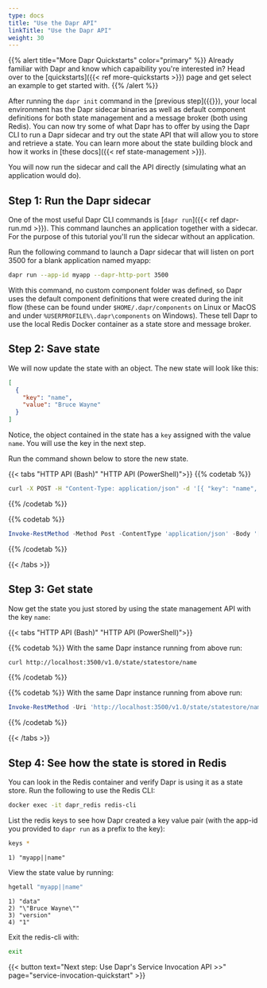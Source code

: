 ```yaml
---
type: docs
title: "Use the Dapr API"
linkTitle: "Use the Dapr API"
weight: 30
---
```


{{% alert title="More Dapr Quickstarts" color="primary" %}}
Already familiar with Dapr and know which capaibility you're interested in? Head over to the [quickstarts]({{< ref more-quickstarts >}}) page and get select an example to get started with.
{{% /alert %}}

After running the `dapr init` command in the [previous step]({{<ref install-dapr-selfhost.md>}}), your local environment has the Dapr sidecar binaries as well as default component definitions for both state management and a message broker (both using Redis). You can now try some of what Dapr has to offer by using the Dapr CLI to run a Dapr sidecar and try out the state API that will allow you to store and retrieve a state. You can learn more about the state building block and how it works in [these docs]({{< ref state-management >}}).

You will now run the sidecar and call the API directly (simulating what an application would do).

## Step 1: Run the Dapr sidecar

One of the most useful Dapr CLI commands is [`dapr run`]({{< ref dapr-run.md >}}). This command launches an application together with a sidecar. For the purpose of this tutorial you'll run the sidecar without an application.

Run the following command to launch a Dapr sidecar that will listen on port 3500 for a blank application named myapp:

```bash
dapr run --app-id myapp --dapr-http-port 3500
```

With this command, no custom component folder was defined, so Dapr uses the default component definitions that were created during the init flow (these can be found under `$HOME/.dapr/components` on Linux or MacOS and under `%USERPROFILE%\.dapr\components` on Windows). These tell Dapr to use the local Redis Docker container as a state store and message broker.

## Step 2: Save state

We will now update the state with an object. The new state will look like this:

```json
[
  {
    "key": "name",
    "value": "Bruce Wayne"
  }
]
```

Notice, the object contained in the state has a `key` assigned with the value `name`. You will use the key in the next step.

Run the command shown below to store the new state.

{{< tabs "HTTP API (Bash)" "HTTP API (PowerShell)">}}
{{% codetab %}}

```bash
curl -X POST -H "Content-Type: application/json" -d '[{ "key": "name", "value": "Bruce Wayne"}]' http://localhost:3500/v1.0/state/statestore
```
{{% /codetab %}}

{{% codetab %}}

```powershell
Invoke-RestMethod -Method Post -ContentType 'application/json' -Body '[{ "key": "name", "value": "Bruce Wayne"}]' -Uri 'http://localhost:3500/v1.0/state/statestore'
```
{{% /codetab %}}

{{< /tabs >}}

## Step 3: Get state

Now get the state you just stored by using the state management API with the key `name`:

{{< tabs "HTTP API (Bash)" "HTTP API (PowerShell)">}}

{{% codetab %}}
With the same Dapr instance running from above run:
```bash
curl http://localhost:3500/v1.0/state/statestore/name
```
{{% /codetab %}}

{{% codetab %}}
With the same Dapr instance running from above run:
```powershell
Invoke-RestMethod -Uri 'http://localhost:3500/v1.0/state/statestore/name'
```
{{% /codetab %}}

{{< /tabs >}}

## Step 4: See how the state is stored in Redis

You can look in the Redis container and verify Dapr is using it as a state store. Run the following to use the Redis CLI:

```bash
docker exec -it dapr_redis redis-cli
```

List the redis keys to see how Dapr created a key value pair (with the app-id you provided to `dapr run` as a prefix to the key):

```bash
keys *
```

```
1) "myapp||name"
```

View the state value by running:

```bash
hgetall "myapp||name"
```

```
1) "data"
2) "\"Bruce Wayne\""
3) "version"
4) "1"
```

Exit the redis-cli with:

```bash
exit
```

{{< button text="Next step: Use Dapr's Service Invocation API >>" page="service-invocation-quickstart" >}}
